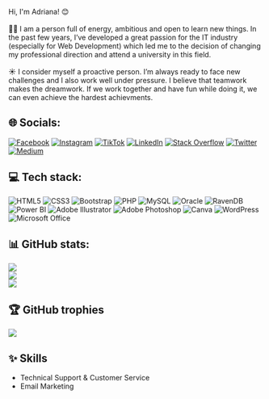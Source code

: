 Hi, I'm Adriana! 😊 
<br><br>
🧚🏼‍ I am a person full of energy, ambitious and open to learn new things. In the past few years, I’ve developed a great passion for the IT industry (especially for Web Development) which led me to the decision of changing my professional direction and attend a university in this field.
<br><br>
☀️ I consider myself a proactive person. I’m always ready to face new challenges and I also work well under pressure. I believe that teamwork makes the dreamwork. If we work together and have fun while doing it, we can even achieve the hardest achievments.


## 🌐 Socials:
[![Facebook](https://img.shields.io/badge/Facebook-%231877F2.svg?logo=Facebook&logoColor=white)](https://www.facebook.com/adry.adriana.15) [![Instagram](https://img.shields.io/badge/Instagram-%23E4405F.svg?logo=Instagram&logoColor=white)](https://instagram.com/adriiiiiix) [![TikTok](https://img.shields.io/badge/TikTok-%23000000.svg?logo=TikTok&logoColor=white)](https://tiktok.com/@adriiiiiix) [![LinkedIn](https://img.shields.io/badge/LinkedIn-%230077B5.svg?logo=linkedin&logoColor=white)](https://www.linkedin.com/in/adriana-nastase/)
[![Stack Overflow](https://img.shields.io/badge/-Stackoverflow-FE7A16?logo=stack-overflow&logoColor=white)](https://stackoverflow.com/users/20254766/năstase-adriana) [![Twitter](https://img.shields.io/badge/Twitter-%231DA1F2.svg?logo=Twitter&logoColor=white)](https://twitter.com/NastaseAdriana_) [![Medium](https://img.shields.io/badge/Medium-12100E?logo=medium&logoColor=white)](https://medium.com/@adriiiiiix)
 <br>
 
## 💻 Tech stack:
![HTML5](https://img.shields.io/badge/html5-%23E34F26.svg?style=for-the-badge&logo=html5&logoColor=white) ![CSS3](https://img.shields.io/badge/css3-%231572B6.svg?style=for-the-badge&logo=css3&logoColor=white) ![Bootstrap](https://img.shields.io/badge/bootstrap-%23563D7C.svg?style=for-the-badge&logo=bootstrap&logoColor=white) ![PHP](https://img.shields.io/badge/php-%23777BB4.svg?style=for-the-badge&logo=php&logoColor=white) ![MySQL](https://img.shields.io/badge/mysql-%2300f.svg?style=for-the-badge&logo=mysql&logoColor=white) ![Oracle](https://img.shields.io/badge/Oracle-ff0000?style=for-the-badge&logo=oracle&logoColor=white) ![RavenDB](https://img.shields.io/badge/ravendb-ca1c59.svg?style=for-the-badge&logo=reactivex&logoColor=white) ![Power BI](https://img.shields.io/badge/power%20bi-f3ca00.svg?style=for-the-badge&logo=power%20bi&logoColor=white) ![Adobe Illustrator](https://img.shields.io/badge/adobe%20illustrator-%23FF9A00.svg?style=for-the-badge&logo=adobe%20illustrator&logoColor=white) ![Adobe Photoshop](https://img.shields.io/badge/adobe%20photoshop-%2331A8FF.svg?style=for-the-badge&logo=adobe%20photoshop&logoColor=white) ![Canva](https://img.shields.io/badge/Canva-%2300C4CC.svg?style=for-the-badge&logo=Canva&logoColor=white) ![WordPress](https://img.shields.io/badge/WordPress-%23117AC9.svg?style=for-the-badge&logo=WordPress&logoColor=white) ![Microsoft Office](https://img.shields.io/badge/Microsoft_Office-D83B01?style=for-the-badge&logo=microsoft-office&logoColor=white)
 <br>
 
## 📊 GitHub stats:
 ![](https://github-readme-stats.vercel.app/api?username=adriiiiiix&theme=dark&hide_border=false&include_all_commits=true&count_private=true)<br/>
 ![](https://github-readme-streak-stats.herokuapp.com/?user=adriiiiiix&theme=dark&hide_border=false)<br/>
 ![](https://github-readme-stats.vercel.app/api/top-langs/?username=adriiiiiix&theme=dark&hide_border=false&include_all_commits=true&count_private=true&layout=compact)
 <br>
 
## 🏆 GitHub trophies
 ![](https://github-profile-trophy.vercel.app/?username=adriiiiiix&theme=onedark&no-frame=true&no-bg=false&margin-w=4)
 <br>

## ✨ Skills
 * Technical Support & Customer Service
 * Email Marketing
